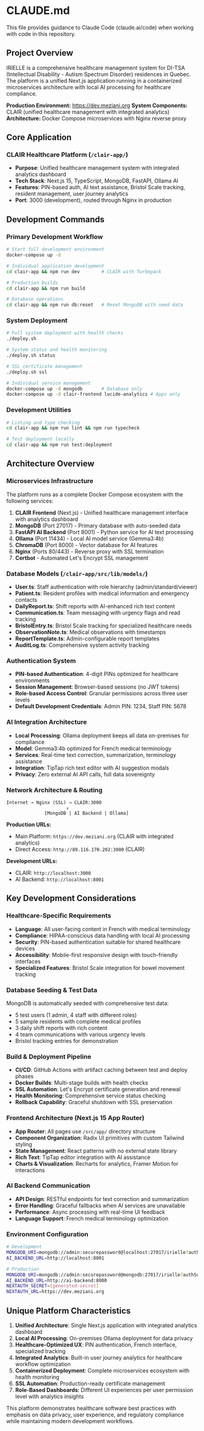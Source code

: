 # CLAUDE.md

This file provides guidance to Claude Code (claude.ai/code) when working with code in this repository.

## Project Overview

IRIELLE is a comprehensive healthcare management system for DI-TSA (Intellectual Disability - Autism Spectrum Disorder) residences in Quebec. The platform is a unified Next.js application running in a containerized microservices architecture with local AI processing for healthcare compliance.

**Production Environment:** https://dev.meziani.org
**System Components:** CLAIR (unified healthcare management with integrated analytics)
**Architecture:** Docker Compose microservices with Nginx reverse proxy

## Core Application

### CLAIR Healthcare Platform (`/clair-app/`)
- **Purpose**: Unified healthcare management system with integrated analytics dashboard
- **Tech Stack**: Next.js 15, TypeScript, MongoDB, FastAPI, Ollama AI
- **Features**: PIN-based auth, AI text assistance, Bristol Scale tracking, resident management, user journey analytics
- **Port**: 3000 (development), routed through Nginx in production

## Development Commands

### Primary Development Workflow
```bash
# Start full development environment
docker-compose up -d

# Individual application development
cd clair-app && npm run dev        # CLAIR with Turbopack

# Production builds
cd clair-app && npm run build

# Database operations
cd clair-app && npm run db:reset   # Reset MongoDB with seed data
```

### System Deployment
```bash
# Full system deployment with health checks
./deploy.sh

# System status and health monitoring
./deploy.sh status

# SSL certificate management
./deploy.sh ssl

# Individual service management
docker-compose up -d mongodb       # Database only
docker-compose up -d clair-frontend lucide-analytics # Apps only
```

### Development Utilities
```bash
# Linting and type checking
cd clair-app && npm run lint && npm run typecheck

# Test deployment locally
cd clair-app && npm run test:deployment
```

## Architecture Overview

### Microservices Infrastructure
The platform runs as a complete Docker Compose ecosystem with the following services:

1. **CLAIR Frontend** (Next.js) - Unified healthcare management interface with analytics dashboard
2. **MongoDB** (Port 27017) - Primary database with auto-seeded data
3. **FastAPI AI Backend** (Port 8001) - Python service for AI text processing
4. **Ollama** (Port 11434) - Local AI model service (Gemma3:4b)
5. **ChromaDB** (Port 8000) - Vector database for AI features
6. **Nginx** (Ports 80/443) - Reverse proxy with SSL termination
7. **Certbot** - Automated Let's Encrypt SSL management

### Database Models (`/clair-app/src/lib/models/`)
- **User.ts**: Staff authentication with role hierarchy (admin/standard/viewer)
- **Patient.ts**: Resident profiles with medical information and emergency contacts
- **DailyReport.ts**: Shift reports with AI-enhanced rich text content
- **Communication.ts**: Team messaging with urgency flags and read tracking
- **BristolEntry.ts**: Bristol Scale tracking for specialized healthcare needs
- **ObservationNote.ts**: Medical observations with timestamps
- **ReportTemplate.ts**: Admin-configurable report templates
- **AuditLog.ts**: Comprehensive system activity tracking

### Authentication System
- **PIN-based Authentication**: 4-digit PINs optimized for healthcare environments
- **Session Management**: Browser-based sessions (no JWT tokens)
- **Role-based Access Control**: Granular permissions across three user levels
- **Default Development Credentials**: Admin PIN: 1234, Staff PIN: 5678

### AI Integration Architecture
- **Local Processing**: Ollama deployment keeps all data on-premises for compliance
- **Model**: Gemma3:4b optimized for French medical terminology
- **Services**: Real-time text correction, summarization, terminology assistance
- **Integration**: TipTap rich text editor with AI suggestion modals
- **Privacy**: Zero external AI API calls, full data sovereignty

### Network Architecture & Routing
```
Internet → Nginx (SSL) → CLAIR:3000
                      ↓
              [MongoDB | AI Backend | Ollama]
```

**Production URLs:**
- Main Platform: `https://dev.meziani.org` (CLAIR with integrated analytics)
- Direct Access: `http://89.116.170.202:3000` (CLAIR)

**Development URLs:**
- CLAIR: `http://localhost:3000`
- AI Backend: `http://localhost:8001`

## Key Development Considerations

### Healthcare-Specific Requirements
- **Language**: All user-facing content in French with medical terminology
- **Compliance**: HIPAA-conscious data handling with local AI processing
- **Security**: PIN-based authentication suitable for shared healthcare devices
- **Accessibility**: Mobile-first responsive design with touch-friendly interfaces
- **Specialized Features**: Bristol Scale integration for bowel movement tracking

### Database Seeding & Test Data
MongoDB is automatically seeded with comprehensive test data:
- 5 test users (1 admin, 4 staff with different roles)
- 5 sample residents with complete medical profiles
- 3 daily shift reports with rich content
- 4 team communications with various urgency levels
- Bristol tracking entries for demonstration

### Build & Deployment Pipeline
- **CI/CD**: GitHub Actions with artifact caching between test and deploy phases
- **Docker Builds**: Multi-stage builds with health checks
- **SSL Automation**: Let's Encrypt certificate generation and renewal
- **Health Monitoring**: Comprehensive service status checking
- **Rollback Capability**: Graceful shutdown with SSL preservation

### Frontend Architecture (Next.js 15 App Router)
- **App Router**: All pages use `/src/app/` directory structure
- **Component Organization**: Radix UI primitives with custom Tailwind styling
- **State Management**: React patterns with no external state library
- **Rich Text**: TipTap editor integration with AI assistance
- **Charts & Visualization**: Recharts for analytics, Framer Motion for interactions

### AI Backend Communication
- **API Design**: RESTful endpoints for text correction and summarization
- **Error Handling**: Graceful fallbacks when AI services are unavailable
- **Performance**: Async processing with real-time UI feedback
- **Language Support**: French medical terminology optimization

### Environment Configuration
```bash
# Development
MONGODB_URI=mongodb://admin:securepassword@localhost:27017/irielle?authSource=admin
AI_BACKEND_URL=http://localhost:8001

# Production
MONGODB_URI=mongodb://admin:securepassword@mongodb:27017/irielle?authSource=admin
AI_BACKEND_URL=http://ai-backend:8000
NEXTAUTH_SECRET=[generated-secret]
NEXTAUTH_URL=https://dev.meziani.org
```

## Unique Platform Characteristics

1. **Unified Architecture**: Single Next.js application with integrated analytics dashboard
2. **Local AI Processing**: On-premises Ollama deployment for data privacy
3. **Healthcare-Optimized UX**: PIN authentication, French interface, specialized tracking
4. **Integrated Analytics**: Built-in user journey analytics for healthcare workflow optimization
5. **Containerized Deployment**: Complete microservices ecosystem with health monitoring
6. **SSL Automation**: Production-ready certificate management
7. **Role-Based Dashboards**: Different UI experiences per user permission level with analytics insights

This platform demonstrates healthcare software best practices with emphasis on data privacy, user experience, and regulatory compliance while maintaining modern development workflows.